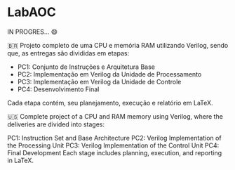 # LabAOC

IN PROGRES... 😄

🇧🇷
Projeto completo de uma CPU e memória RAM utilizando Verilog, sendo que, as entregas são divididas em etapas:
- PC1: Conjunto de Instruções e Arquitetura Base
- PC2: Implementação em Verilog da Unidade de Processamento
- PC3: Implementação em Verilog da Unidade de Controle
- PC4: Desenvolvimento Final

Cada etapa contém, seu planejamento, execução e relatório em LaTeX.

🇺🇸
Complete project of a CPU and RAM memory using Verilog, where the deliveries are divided into stages:

PC1: Instruction Set and Base Architecture
PC2: Verilog Implementation of the Processing Unit
PC3: Verilog Implementation of the Control Unit
PC4: Final Development
Each stage includes planning, execution, and reporting in LaTeX.
